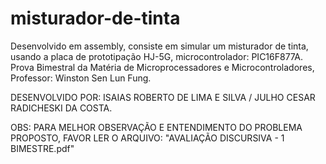 # misturador-de-tinta

Desenvolvido em assembly, consiste em simular um misturador de tinta, usando a placa de prototipação HJ-5G, microcontrolador: PIC16F877A. Prova Bimestral da Matéria de Microprocessadores e Microcontroladores, Professor: Winston Sen Lun Fung.



DESENVOLVIDO POR: ISAIAS ROBERTO DE LIMA E SILVA / JULHO CESAR RADICHESKI DA COSTA.

OBS: PARA MELHOR OBSERVAÇÃO E ENTENDIMENTO DO PROBLEMA PROPOSTO, FAVOR LER O ARQUIVO: "AVALIAÇÃO DISCURSIVA - 1 BIMESTRE.pdf"
